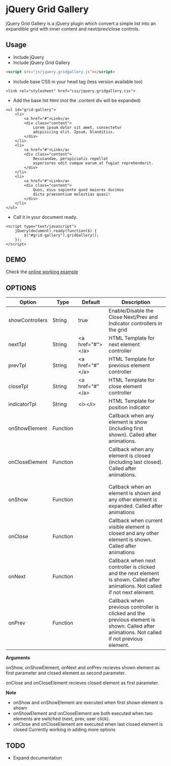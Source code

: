 jQuery Grid Gallery
===================

jQuery Grid Gallery is a jQuery plugin which convert a simple list into an expandible grid with inner content and next/prev/close controls.

Usage
-----
* Include jQuery
* Include jQuery Grid Gallery

```html
<script src="js/jquery.gridgallery.js"></script>
```

* Include base CSS in your head tag (less version available too)

```
<link rel="stylesheet" href="css/jquery.gridgallery.css">
```

* Add the base list html (not the .content div will be expanded)

```
<ul id="grid-gallery">
    <li>
        <a href="#">Link</a>
        <div class="content">
            Lorem ipsum dolor sit amet, consectetur 
            adipisicing elit. Ipsum, blanditiis.
        </div>
    </li>
    <li>
        <a href="#">Link</a>
        <div class="content">
            Recusandae, perspiciatis repellat 
            asperiores odit cumque earum at fugiat reprehenderit.
        </div>
    </li>
    <li>
        <a href="#">Link</a>
        <div class="content">
            Quos, eius sapiente quod maiores ducimus 
            dicta praesentium molestias quasi!
        </div>
    </li>
</ul>
```

* Call it in your document ready.

```
<script type="text/javascript">
    jQuery(document).ready(function($) {
        $("#grid-gallery").gridGallery();
    });
</script>
```

DEMO
----
Check the [online working example](http://plnkr.co/rjBkwF29GdvQCE4NNRL3)

OPTIONS
-----

| Option          | Type     | Default                      | Description                                                                                                                                  |
|-----------------|----------|------------------------------|----------------------------------------------------------------------------------------------------------------------------------------------|
| showControllers | String   | true                         | Enable/Disable the Close Next/Prev and Indicator controllers in the grid                                                                     |
| nextTpl         | String   | &lt;a href="#"&gt;&lt;/a&gt; | HTML Template for next element controller                                                                                                    |
| prevTpl         | String   | &lt;a href="#"&lt;/a&gt;     | HTML Template for previous element controller</span>                                                       |
| closeTpl        | String   | &lt;a href="#"&lt;/a&gt;     | HTML Template for close element controller</span>                                                          |
| indicatorTpl    | String   | &lt;i&gt;&lt;/i&gt;          | HTML Template for position indicator                                                                                                         |
| onShowElement   | Function |                              | Callback when any element is show (including first shown). Called after animations.                                                                |
| onCloseElement  | Function |                              | Callback when any element is closed (including last closed). Called after animations.                                                               |
|                 |          |                              |                                                                                                                                              |
|                 |          |                              |                                                                                                                                              |
| onShow          | Function |                              | Callback when an element is shown and any other element is expanded. Called after animations                                                 |
| onClose         | Function |                              | Callback when current visible element is closed and any other element is shown. Called after animations                                      |
| onNext          | Function |                              | Callback when next controller is clicked and the next element is shown. Called after animations. Not called if not next element.             |
| onPrev          | Function |                              | Callback when previous controller is clicked and the previous element is shown. Called after animations. Not called if not previous element. |


**Arguments** 

onShow, onShowElement, onNext and onPrev recieves shown element as first parameter and closed element as second parameter.

onClose and onCloseElement recieves closed element as first parameter.

**Note**
* onShow and onShowElement are executed when first shown element is shown
* onShowElement and onCloseElement are both executed when two elements are switched (next, prev, user click).
* onClose and onCloseElement are executed when last closed element is closed
Currently working in adding more options

TODO
----

* Expand documentation